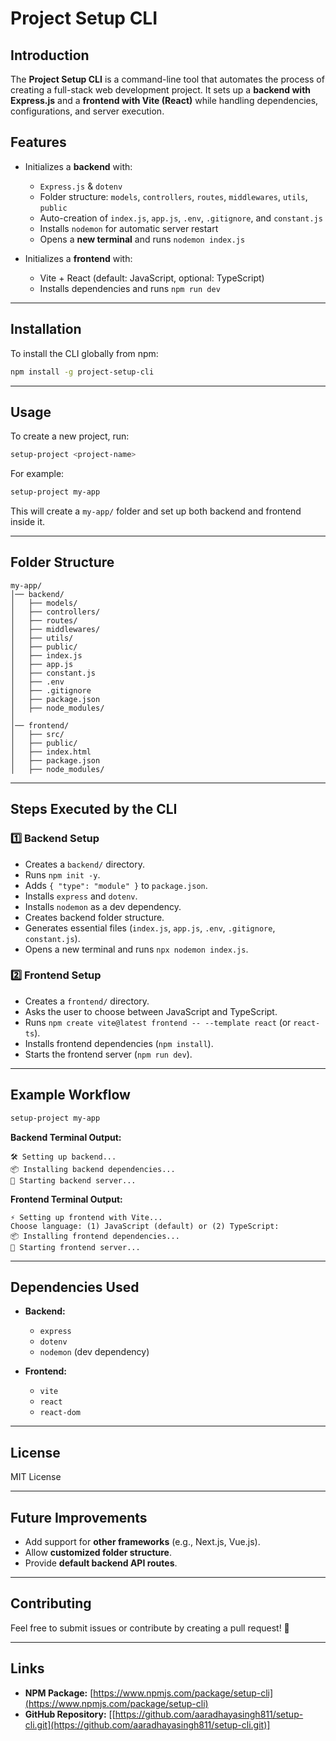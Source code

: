 # Project Setup CLI

## Introduction
The **Project Setup CLI** is a command-line tool that automates the process of creating a full-stack web development project. It sets up a **backend with Express.js** and a **frontend with Vite (React)** while handling dependencies, configurations, and server execution.

## Features
- Initializes a **backend** with:
  - `Express.js` & `dotenv`
  - Folder structure: `models`, `controllers`, `routes`, `middlewares`, `utils`, `public`
  - Auto-creation of `index.js`, `app.js`, `.env`, `.gitignore`, and `constant.js`
  - Installs `nodemon` for automatic server restart
  - Opens a **new terminal** and runs `nodemon index.js`

- Initializes a **frontend** with:
  - Vite + React (default: JavaScript, optional: TypeScript)
  - Installs dependencies and runs `npm run dev`

---

## Installation
To install the CLI globally from npm:
```sh
npm install -g project-setup-cli
```

---

## Usage
To create a new project, run:
```sh
setup-project <project-name>
```

For example:
```sh
setup-project my-app
```
This will create a `my-app/` folder and set up both backend and frontend inside it.

---

## Folder Structure
```
my-app/
│── backend/
│   ├── models/
│   ├── controllers/
│   ├── routes/
│   ├── middlewares/
│   ├── utils/
│   ├── public/
│   ├── index.js
│   ├── app.js
│   ├── constant.js
│   ├── .env
│   ├── .gitignore
│   ├── package.json
│   ├── node_modules/
│
│── frontend/
│   ├── src/
│   ├── public/
│   ├── index.html
│   ├── package.json
│   ├── node_modules/
```

---

## Steps Executed by the CLI
### 1️⃣ **Backend Setup**
- Creates a `backend/` directory.
- Runs `npm init -y`.
- Adds `{ "type": "module" }` to `package.json`.
- Installs `express` and `dotenv`.
- Installs `nodemon` as a dev dependency.
- Creates backend folder structure.
- Generates essential files (`index.js`, `app.js`, `.env`, `.gitignore`, `constant.js`).
- Opens a new terminal and runs `npx nodemon index.js`.

### 2️⃣ **Frontend Setup**
- Creates a `frontend/` directory.
- Asks the user to choose between JavaScript and TypeScript.
- Runs `npm create vite@latest frontend -- --template react` (or `react-ts`).
- Installs frontend dependencies (`npm install`).
- Starts the frontend server (`npm run dev`).

---

## Example Workflow
```sh
setup-project my-app
```
**Backend Terminal Output:**
```
🛠 Setting up backend...
📦 Installing backend dependencies...
🚀 Starting backend server...
```

**Frontend Terminal Output:**
```
⚡ Setting up frontend with Vite...
Choose language: (1) JavaScript (default) or (2) TypeScript:
📦 Installing frontend dependencies...
🚀 Starting frontend server...
```

---

## Dependencies Used
- **Backend:**
  - `express`
  - `dotenv`
  - `nodemon` (dev dependency)

- **Frontend:**
  - `vite`
  - `react`
  - `react-dom`

---

## License
MIT License

---

## Future Improvements
- Add support for **other frameworks** (e.g., Next.js, Vue.js).
- Allow **customized folder structure**.
- Provide **default backend API routes**.

---

## Contributing
Feel free to submit issues or contribute by creating a pull request! 🚀

---

## Links
- **NPM Package:** [https://www.npmjs.com/package/setup-cli](https://www.npmjs.com/package/setup-cli)
- **GitHub Repository:** [[https://github.com/aaradhayasingh811/setup-cli.git](https://github.com/aaradhayasingh811/setup-cli.git)]

